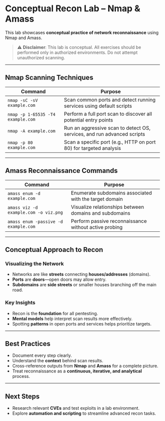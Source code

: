 # Conceptual Recon Lab – Nmap & Amass

This lab showcases **conceptual practice of network reconnaissance** using Nmap and Amass.

> ⚠️ **Disclaimer**: This lab is conceptual. All exercises should be performed only in authorized environments. Do not attempt unauthorized scanning.

---

## Nmap Scanning Techniques

| Command | Purpose |
|--------|---------|
| `nmap -sC -sV example.com` | Scan common ports and detect running services using default scripts |
| `nmap -p 1-65535 -T4 example.com` | Perform a full port scan to discover all potential entry points |
| `nmap -A example.com` | Run an aggressive scan to detect OS, services, and run advanced scripts |
| `nmap -p 80 example.com` | Scan a specific port (e.g., HTTP on port 80) for targeted analysis |

---

## Amass Reconnaissance Commands

| Command | Purpose |
|--------|---------|
| `amass enum -d example.com` | Enumerate subdomains associated with the target domain |
| `amass viz -d example.com -o viz.png` | Visualize relationships between domains and subdomains |
| `amass enum -passive -d example.com` | Perform passive reconnaissance without active probing |

---

## Conceptual Approach to Recon

### Visualizing the Network

- Networks are like **streets** connecting **houses/addresses** (domains).
- **Ports** are **doors**—open doors may allow entry.
- **Subdomains** are **side streets** or smaller houses branching off the main road.

### Key Insights

- Recon is the **foundation** for all pentesting.
- **Mental models** help interpret scan results more effectively.
- Spotting **patterns** in open ports and services helps prioritize targets.

---

## Best Practices

- Document every step clearly.
- Understand the **context** behind scan results.
- Cross-reference outputs from **Nmap** and **Amass** for a complete picture.
- Treat reconnaissance as a **continuous, iterative, and analytical** process.

---

## Next Steps

- Research relevant **CVEs** and test exploits in a lab environment.
- Explore **automation and scripting** to streamline advanced recon tasks.
